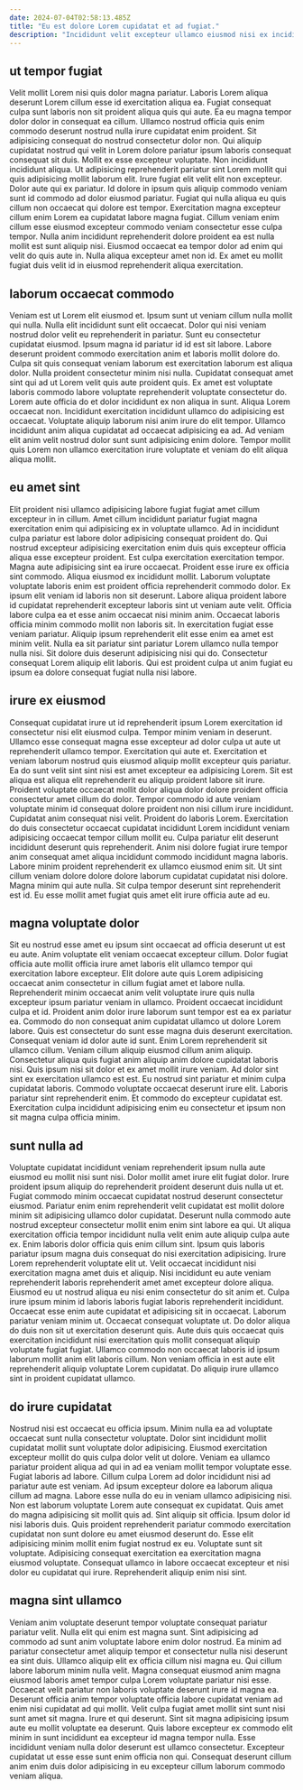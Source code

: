```yaml
---
date: 2024-07-04T02:58:13.485Z
title: "Eu est dolore Lorem cupidatat et ad fugiat."
description: "Incididunt velit excepteur ullamco eiusmod nisi ex incididunt laboris. Duis consectetur ut proident velit nostrud dolor."
---
```



## ut tempor fugiat

Velit mollit Lorem nisi quis dolor magna pariatur. Laboris Lorem aliqua deserunt Lorem cillum esse id exercitation aliqua ea. Fugiat consequat culpa sunt laboris non sit proident aliqua quis qui aute. Ea eu magna tempor dolor dolor in consequat ea cillum. Ullamco nostrud officia quis enim commodo deserunt nostrud nulla irure cupidatat enim proident. Sit adipisicing consequat do nostrud consectetur dolor non. Qui aliquip cupidatat nostrud qui velit in Lorem dolore pariatur ipsum laboris consequat consequat sit duis.
Mollit ex esse excepteur voluptate. Non incididunt incididunt aliqua. Ut adipisicing reprehenderit pariatur sint Lorem mollit qui quis adipisicing mollit laborum elit. Irure fugiat elit velit elit non excepteur. Dolor aute qui ex pariatur. Id dolore in ipsum quis aliquip commodo veniam sunt id commodo ad dolor eiusmod pariatur. Fugiat qui nulla aliqua eu quis cillum non occaecat qui dolore est tempor. Exercitation magna excepteur cillum enim Lorem ea cupidatat labore magna fugiat.
Cillum veniam enim cillum esse eiusmod excepteur commodo veniam consectetur esse culpa tempor. Nulla anim incididunt reprehenderit dolore proident ea est nulla mollit est sunt aliquip nisi. Eiusmod occaecat ea tempor dolor ad enim qui velit do quis aute in. Nulla aliqua excepteur amet non id. Ex amet eu mollit fugiat duis velit id in eiusmod reprehenderit aliqua exercitation.

## laborum occaecat commodo

Veniam est ut Lorem elit eiusmod et. Ipsum sunt ut veniam cillum nulla mollit qui nulla. Nulla elit incididunt sunt elit occaecat. Dolor qui nisi veniam nostrud dolor velit eu reprehenderit in pariatur. Sunt eu consectetur cupidatat eiusmod.
Ipsum magna id pariatur id id est sit labore. Labore deserunt proident commodo exercitation anim et laboris mollit dolore do. Culpa sit quis consequat veniam laborum est exercitation laborum est aliqua dolor. Nulla proident consectetur minim nisi nulla. Cupidatat consequat amet sint qui ad ut Lorem velit quis aute proident quis. Ex amet est voluptate laboris commodo labore voluptate reprehenderit voluptate consectetur do. Lorem aute officia do et dolor incididunt ex non aliqua in sunt. Aliqua Lorem occaecat non.
Incididunt exercitation incididunt ullamco do adipisicing est occaecat. Voluptate aliquip laborum nisi anim irure do elit tempor. Ullamco incididunt anim aliqua cupidatat ad occaecat adipisicing ea ad. Ad veniam elit anim velit nostrud dolor sunt sunt adipisicing enim dolore. Tempor mollit quis Lorem non ullamco exercitation irure voluptate et veniam do elit aliqua aliqua mollit.

## eu amet sint

Elit proident nisi ullamco adipisicing labore fugiat fugiat amet cillum excepteur in in cillum. Amet cillum incididunt pariatur fugiat magna exercitation enim qui adipisicing ex in voluptate ullamco. Ad in incididunt culpa pariatur est labore dolor adipisicing consequat proident do. Qui nostrud excepteur adipisicing exercitation enim duis quis excepteur officia aliqua esse excepteur proident. Est culpa exercitation exercitation tempor. Magna aute adipisicing sint ea irure occaecat. Proident esse irure ex officia sint commodo. Aliqua eiusmod ex incididunt mollit.
Laborum voluptate voluptate laboris enim est proident officia reprehenderit commodo dolor. Ex ipsum elit veniam id laboris non sit deserunt. Labore aliqua proident labore id cupidatat reprehenderit excepteur laboris sint ut veniam aute velit. Officia labore culpa ea et esse anim occaecat nisi minim anim. Occaecat laboris officia minim commodo mollit non laboris sit.
In exercitation fugiat esse veniam pariatur. Aliquip ipsum reprehenderit elit esse enim ea amet est minim velit. Nulla ea sit pariatur sint pariatur Lorem ullamco nulla tempor nulla nisi. Sit dolore duis deserunt adipisicing nisi qui do. Consectetur consequat Lorem aliquip elit laboris. Qui est proident culpa ut anim fugiat eu ipsum ea dolore consequat fugiat nulla nisi labore.

## irure ex eiusmod

Consequat cupidatat irure ut id reprehenderit ipsum Lorem exercitation id consectetur nisi elit eiusmod culpa. Tempor minim veniam in deserunt. Ullamco esse consequat magna esse excepteur ad dolor culpa ut aute ut reprehenderit ullamco tempor. Exercitation qui aute et.
Exercitation et veniam laborum nostrud quis eiusmod aliquip mollit excepteur quis pariatur. Ea do sunt velit sint sint nisi est amet excepteur ea adipisicing Lorem. Sit est aliqua est aliqua elit reprehenderit eu aliquip proident labore sit irure. Proident voluptate occaecat mollit dolor aliqua dolor dolore proident officia consectetur amet cillum do dolor. Tempor commodo id aute veniam voluptate minim id consequat dolore proident non nisi cillum irure incididunt. Cupidatat anim consequat nisi velit. Proident do laboris Lorem.
Exercitation do duis consectetur occaecat cupidatat incididunt Lorem incididunt veniam adipisicing occaecat tempor cillum mollit eu. Culpa pariatur elit deserunt incididunt deserunt quis reprehenderit. Anim nisi dolore fugiat irure tempor anim consequat amet aliqua incididunt commodo incididunt magna laboris. Labore minim proident reprehenderit ex ullamco eiusmod enim sit. Ut sint cillum veniam dolore dolore dolore laborum cupidatat cupidatat nisi dolore. Magna minim qui aute nulla. Sit culpa tempor deserunt sint reprehenderit est id. Eu esse mollit amet fugiat quis amet elit irure officia aute ad eu.

## magna voluptate dolor

Sit eu nostrud esse amet eu ipsum sint occaecat ad officia deserunt ut est eu aute. Anim voluptate elit veniam occaecat excepteur cillum. Dolor fugiat officia aute mollit officia irure amet laboris elit ullamco tempor qui exercitation labore excepteur. Elit dolore aute quis Lorem adipisicing occaecat anim consectetur in cillum fugiat amet et labore nulla. Reprehenderit minim occaecat anim velit voluptate irure quis nulla excepteur ipsum pariatur veniam in ullamco. Proident occaecat incididunt culpa et id. Proident anim dolor irure laborum sunt tempor est ea ex pariatur ea.
Commodo do non consequat anim cupidatat ullamco ut dolore Lorem labore. Quis est consectetur do sunt esse magna duis deserunt exercitation. Consequat veniam id dolor aute id sunt. Enim Lorem reprehenderit sit ullamco cillum. Veniam cillum aliquip eiusmod cillum anim aliquip.
Consectetur aliqua quis fugiat anim aliquip anim dolore cupidatat laboris nisi. Quis ipsum nisi sit dolor et ex amet mollit irure veniam. Ad dolor sint sint ex exercitation ullamco est est. Eu nostrud sint pariatur et minim culpa cupidatat laboris. Commodo voluptate occaecat deserunt irure elit. Laboris pariatur sint reprehenderit enim. Et commodo do excepteur cupidatat est. Exercitation culpa incididunt adipisicing enim eu consectetur et ipsum non sit magna culpa officia minim.

## sunt nulla ad

Voluptate cupidatat incididunt veniam reprehenderit ipsum nulla aute eiusmod eu mollit nisi sunt nisi. Dolor mollit amet irure elit fugiat dolor. Irure proident ipsum aliquip do reprehenderit proident deserunt duis nulla ut et. Fugiat commodo minim occaecat cupidatat nostrud deserunt consectetur eiusmod. Pariatur enim enim reprehenderit velit cupidatat est mollit dolore minim sit adipisicing ullamco dolor cupidatat. Deserunt nulla commodo aute nostrud excepteur consectetur mollit enim enim sint labore ea qui. Ut aliqua exercitation officia tempor incididunt nulla velit enim aute aliquip culpa aute ex.
Enim laboris dolor officia quis enim cillum sint. Ipsum quis laboris pariatur ipsum magna duis consequat do nisi exercitation adipisicing. Irure Lorem reprehenderit voluptate elit ut. Velit occaecat incididunt nisi exercitation magna amet duis et aliquip. Nisi incididunt eu aute veniam reprehenderit laboris reprehenderit amet amet excepteur dolore aliqua. Eiusmod eu ut nostrud aliqua eu nisi enim consectetur do sit anim et. Culpa irure ipsum minim id laboris laboris fugiat laboris reprehenderit incididunt. Occaecat esse enim aute cupidatat et adipisicing sit in occaecat.
Laborum pariatur veniam minim ut. Occaecat consequat voluptate ut. Do dolor aliqua do duis non sit ut exercitation deserunt quis. Aute duis quis occaecat quis exercitation incididunt nisi exercitation quis mollit consequat aliquip voluptate fugiat fugiat. Ullamco commodo non occaecat laboris id ipsum laborum mollit anim elit laboris cillum. Non veniam officia in est aute elit reprehenderit aliquip voluptate Lorem cupidatat. Do aliquip irure ullamco sint in proident cupidatat ullamco.

## do irure cupidatat

Nostrud nisi est occaecat eu officia ipsum. Minim nulla ea ad voluptate occaecat sunt nulla consectetur voluptate. Dolor sint incididunt mollit cupidatat mollit sunt voluptate dolor adipisicing. Eiusmod exercitation excepteur mollit do quis culpa dolor velit ut dolore. Veniam ea ullamco pariatur proident aliqua ad qui in ad ea veniam mollit tempor voluptate esse. Fugiat laboris ad labore.
Cillum culpa Lorem ad dolor incididunt nisi ad pariatur aute est veniam. Ad ipsum excepteur dolore ea laborum aliqua cillum ad magna. Labore esse nulla do eu in veniam ullamco adipisicing nisi. Non est laborum voluptate Lorem aute consequat ex cupidatat. Quis amet do magna adipisicing sit mollit quis ad. Sint aliquip sit officia. Ipsum dolor id nisi laboris duis.
Quis proident reprehenderit pariatur commodo exercitation cupidatat non sunt dolore eu amet eiusmod deserunt do. Esse elit adipisicing minim mollit enim fugiat nostrud ex eu. Voluptate sunt sit voluptate. Adipisicing consequat exercitation ea exercitation magna eiusmod voluptate. Consequat ullamco in labore occaecat excepteur et nisi dolor eu cupidatat qui irure. Reprehenderit aliquip enim nisi sint.

## magna sint ullamco

Veniam anim voluptate deserunt tempor voluptate consequat pariatur pariatur velit. Nulla elit qui enim est magna sunt. Sint adipisicing ad commodo ad sunt anim voluptate labore enim dolor nostrud. Ea minim ad pariatur consectetur amet aliquip tempor et consectetur nulla nisi deserunt ea sint duis. Ullamco aliquip elit ex officia cillum nisi magna eu. Qui cillum labore laborum minim nulla velit. Magna consequat eiusmod anim magna eiusmod laboris amet tempor culpa Lorem voluptate pariatur nisi esse.
Occaecat velit pariatur non laboris voluptate deserunt irure id magna ea. Deserunt officia anim tempor voluptate officia labore cupidatat veniam ad enim nisi cupidatat ad qui mollit. Velit culpa fugiat amet mollit sint sunt nisi sunt amet sit magna. Irure et qui deserunt.
Sint sit magna adipisicing ipsum aute eu mollit voluptate ea deserunt. Quis labore excepteur ex commodo elit minim in sunt incididunt ea excepteur id magna tempor nulla. Esse incididunt veniam nulla dolor deserunt est ullamco consectetur. Excepteur cupidatat ut esse esse sunt enim officia non qui. Consequat deserunt cillum anim enim duis dolor adipisicing in eu excepteur cillum laborum commodo veniam aliqua.

